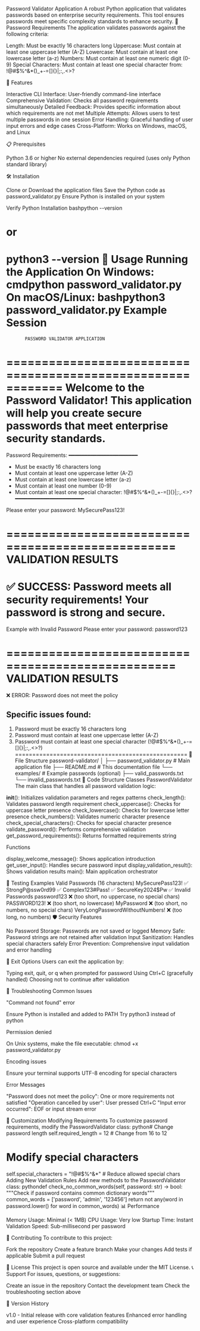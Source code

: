 Password Validator Application
A robust Python application that validates passwords based on enterprise security requirements. This tool ensures passwords meet specific complexity standards to enhance security.
🔐 Password Requirements
The application validates passwords against the following criteria:

Length: Must be exactly 16 characters long
Uppercase: Must contain at least one uppercase letter (A-Z)
Lowercase: Must contain at least one lowercase letter (a-z)
Numbers: Must contain at least one numeric digit (0-9)
Special Characters: Must contain at least one special character from: !@#$%^&*()_+-=[]{}|;:,.<>?

🚀 Features

Interactive CLI Interface: User-friendly command-line interface
Comprehensive Validation: Checks all password requirements simultaneously
Detailed Feedback: Provides specific information about which requirements are not met
Multiple Attempts: Allows users to test multiple passwords in one session
Error Handling: Graceful handling of user input errors and edge cases
Cross-Platform: Works on Windows, macOS, and Linux

📋 Prerequisites

Python 3.6 or higher
No external dependencies required (uses only Python standard library)

🛠 Installation

Clone or Download the application files
Save the Python code as password_validator.py
Ensure Python is installed on your system

Verify Python Installation
bashpython --version
# or
python3 --version
🎯 Usage
Running the Application
On Windows:
cmdpython password_validator.py
On macOS/Linux:
bashpython3 password_validator.py
Example Session
============================================================
           PASSWORD VALIDATOR APPLICATION
============================================================
Welcome to the Password Validator!
This application will help you create secure passwords
that meet enterprise security standards.
============================================================

Password Requirements:
━━━━━━━━━━━━━━━━━━━━━━
- Must be exactly 16 characters long
- Must contain at least one uppercase letter (A-Z)
- Must contain at least one lowercase letter (a-z)  
- Must contain at least one number (0-9)
- Must contain at least one special character: !@#$%^&*()_+-=[]{}|;:,.<>?
━━━━━━━━━━━━━━━━━━━━━━

Please enter your password: MySecurePass123!

==================================================
           VALIDATION RESULTS
==================================================
✅ SUCCESS: Password meets all security requirements!
Your password is strong and secure.
==================================================
Example with Invalid Password
Please enter your password: password123

==================================================
           VALIDATION RESULTS
==================================================
❌ ERROR: Password does not meet the policy

Specific issues found:
------------------------------
1. Password must be exactly 16 characters long
2. Password must contain at least one uppercase letter (A-Z)
3. Password must contain at least one special character (!@#$%^&*()_+-=[]{}|;:,.<>?)
==================================================
📁 File Structure
password-validator/
│
├── password_validator.py    # Main application file
├── README.md               # This documentation file
└── examples/               # Example passwords (optional)
    ├── valid_passwords.txt
    └── invalid_passwords.txt
🔧 Code Structure
Classes
PasswordValidator
The main class that handles all password validation logic:

__init__(): Initializes validation parameters and regex patterns
check_length(): Validates password length requirement
check_uppercase(): Checks for uppercase letter presence
check_lowercase(): Checks for lowercase letter presence
check_numbers(): Validates numeric character presence
check_special_characters(): Checks for special character presence
validate_password(): Performs comprehensive validation
get_password_requirements(): Returns formatted requirements string

Functions

display_welcome_message(): Shows application introduction
get_user_input(): Handles secure password input
display_validation_result(): Shows validation results
main(): Main application orchestrator

🧪 Testing Examples
Valid Passwords (16 characters)
MySecurePass123!   ✅
StrongP@ssw0rd99   ✅
Complex123#Pass!   ✅
SecureKey2024$Pw   ✅
Invalid Passwords
password123        ❌ (too short, no uppercase, no special chars)
PASSWORD123!       ❌ (too short, no lowercase)
MyPassword         ❌ (too short, no numbers, no special chars)
VeryLongPasswordWithoutNumbers!  ❌ (too long, no numbers)
🛡 Security Features

No Password Storage: Passwords are not saved or logged
Memory Safe: Password strings are not retained after validation
Input Sanitization: Handles special characters safely
Error Prevention: Comprehensive input validation and error handling

🔄 Exit Options
Users can exit the application by:

Typing exit, quit, or q when prompted for password
Using Ctrl+C (gracefully handled)
Choosing not to continue after validation

🐛 Troubleshooting
Common Issues

"Command not found" error

Ensure Python is installed and added to PATH
Try python3 instead of python


Permission denied

On Unix systems, make the file executable: chmod +x password_validator.py


Encoding issues

Ensure your terminal supports UTF-8 encoding for special characters



Error Messages

"Password does not meet the policy": One or more requirements not satisfied
"Operation cancelled by user": User pressed Ctrl+C
"Input error occurred": EOF or input stream error

📝 Customization
Modifying Requirements
To customize password requirements, modify the PasswordValidator class:
python# Change password length
self.required_length = 12  # Change from 16 to 12

# Modify special characters
self.special_characters = "!@#$%^&*"  # Reduce allowed special chars
Adding New Validation Rules
Add new methods to the PasswordValidator class:
pythondef check_no_common_words(self, password: str) -> bool:
    """Check if password contains common dictionary words"""
    common_words = ['password', 'admin', '123456']
    return not any(word in password.lower() for word in common_words)
📊 Performance

Memory Usage: Minimal (< 1MB)
CPU Usage: Very low
Startup Time: Instant
Validation Speed: Sub-millisecond per password

🤝 Contributing
To contribute to this project:

Fork the repository
Create a feature branch
Make your changes
Add tests if applicable
Submit a pull request

📄 License
This project is open source and available under the MIT License.
📞 Support
For issues, questions, or suggestions:

Create an issue in the repository
Contact the development team
Check the troubleshooting section above

🔄 Version History

v1.0 - Initial release with core validation features
Enhanced error handling and user experience
Cross-platform compatibility
